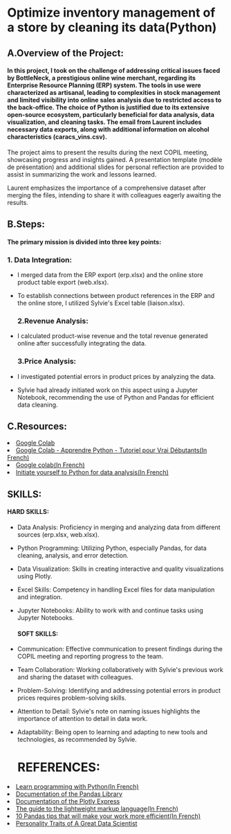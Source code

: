 # Optimize inventory management of a store by cleaning its data(Python)

## A.Overview of the Project:

#### In this project, I took on the challenge of addressing critical issues faced by BottleNeck, a prestigious online wine merchant, regarding its Enterprise Resource Planning (ERP) system. The tools in use were characterized as artisanal, leading to complexities in stock management and limited visibility into online sales analysis due to restricted access to the back-office. The choice of Python is justified due to its extensive open-source ecosystem, particularly beneficial for data analysis, data visualization, and cleaning tasks. The email from Laurent includes necessary data exports, along with additional information on alcohol characteristics (caracs_vins.csv).

The project aims to present the results during the next COPIL meeting, showcasing progress and insights gained. A presentation template (modèle de présentation) and additional slides for personal reflection are provided to assist in summarizing the work and lessons learned.

Laurent emphasizes the importance of a comprehensive dataset after merging the files, intending to share it with colleagues eagerly awaiting the results.

## B.Steps:
  #### The primary mission is divided into three key points:
  
  ### 1. Data Integration:
- I merged data from the ERP export (erp.xlsx) and the online store product table export (web.xlsx).
- To establish connections between product references in the ERP and the online store, I utilized Sylvie's Excel table (liaison.xlsx).

  ### 2.Revenue Analysis:
- I calculated product-wise revenue and the total revenue generated online after successfully integrating the data.

  ### 3.Price Analysis:
- I investigated potential errors in product prices by analyzing the data.
- Sylvie had already initiated work on this aspect using a Jupyter Notebook, recommending the use of Python and Pandas for efficient data cleaning.
 


## C.Resources:
 <li><a href=https://colab.research.google.com/notebooks/intro.ipynb?hl=en>Google Colab</a>
 <li><a href=https://www.youtube.com/watch?v=9Jih0dczTgU>Google Colab - Apprendre Python - Tutoriel pour Vrai Débutants(In French)</a>
 <li><a href=https://s3.eu-west-1.amazonaws.com/course.oc-static.com/projects/Business+Intelligence+Analyst/BIA_project+6/Guide+Google+Colab+FR.pdfTutorial>Google colab(In French)</a>
 <li><a href=https://openclassrooms.com/fr/courses/6204541-initiez-vous-a-python-pour-lanalyse-de-donnees/6204548-installez-python-et-anaconda>Initiate yourself to Python for data analysis(In French)</a>

## SKILLS:
  #### HARD SKILLS:
- Data Analysis: Proficiency in merging and analyzing data from different sources (erp.xlsx, web.xlsx).
- Python Programming: Utilizing Python, especially Pandas, for data cleaning, analysis, and error detection.
- Data Visualization: Skills in creating interactive and quality visualizations using Plotly.
- Excel Skills: Competency in handling Excel files for data manipulation and integration.
- Jupyter Notebooks: Ability to work with and continue tasks using Jupyter Notebooks.

  
  #### SOFT SKILLS:
- Communication: Effective communication to present findings during the COPIL meeting and reporting progress to the team.
- Team Collaboration: Working collaboratively with Sylvie's previous work and sharing the dataset with colleagues.
- Problem-Solving: Identifying and addressing potential errors in product prices requires problem-solving skills.
- Attention to Detail: Sylvie's note on naming issues highlights the importance of attention to detail in data work.
- Adaptability: Being open to learning and adapting to new tools and technologies, as recommended by Sylvie.

   # REFERENCES:

 <li><a href=http://www.xavierdupre.fr/app/teachpyx/helpsphinx/index.html>Learn programming with Python(In French)</a>
 <li><a href=https://pandas.pydata.org/pandas-docs/dev/user_guide/10min.html>Documentation of the Pandas Library</a>
 <li><a href=https://openclassrooms.com/fr/paths/592/projects/1319/resources>Documentation of the Plotly Express</a>
 <li><a href=https://www.ionos.fr/digitalguide/sites-internet/developpement-web/markdown/ Markdown:>The guide to the lightweight markup language(In French)</a>
 <li><a href=https://moncoachdata.com/blog/10-astuces-pandas-python/>10 Pandas tips that will make your work more efficient(In French)</a>
 <li><a href=https://towardsdatascience.com/the-7-personality-traits-of-a-great-data-scientist-60059873bfa97>Personality Traits of A Great Data Scientist</a>

